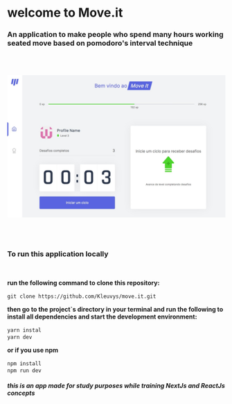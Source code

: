 # welcome to Move.it
### An application to make people who spend many hours working seated move based on pomodoro's interval technique
<br />
<br />

![home page of move.it](/src/assets/moveit_home.jpeg)

<br />
<br />

### To run this application locally
<br />

**run the following command to clone this repository:**

    git clone https://github.com/Kleuvys/move.it.git

**then go to the project`s directory in your terminal and run the following to install all dependencies and start the development environment:**

    yarn instal
    yarn dev

**or if you use npm**

    npm install
    npm run dev

#### _this is an app made for study purposes while training NextJs and ReactJs concepts_
